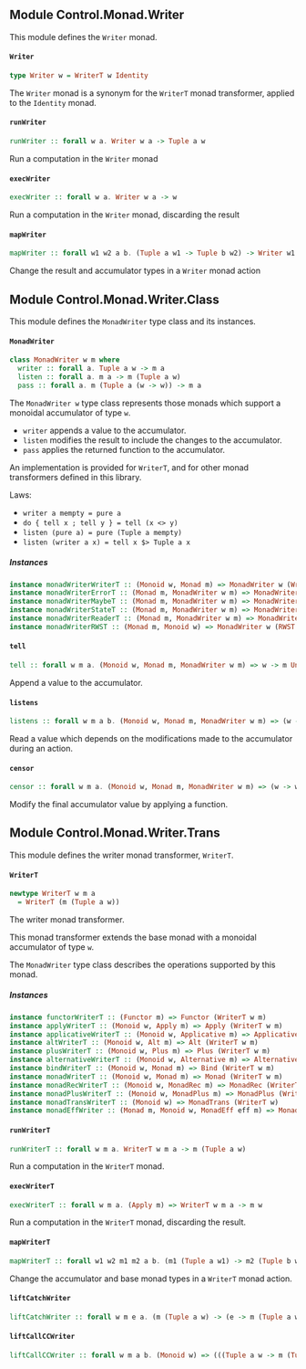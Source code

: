## Module Control.Monad.Writer

This module defines the `Writer` monad.

#### `Writer`

``` purescript
type Writer w = WriterT w Identity
```

The `Writer` monad is a synonym for the `WriterT` monad transformer, applied
to the `Identity` monad.

#### `runWriter`

``` purescript
runWriter :: forall w a. Writer w a -> Tuple a w
```

Run a computation in the `Writer` monad

#### `execWriter`

``` purescript
execWriter :: forall w a. Writer w a -> w
```

Run a computation in the `Writer` monad, discarding the result

#### `mapWriter`

``` purescript
mapWriter :: forall w1 w2 a b. (Tuple a w1 -> Tuple b w2) -> Writer w1 a -> Writer w2 b
```

Change the result and accumulator types in a `Writer` monad action


## Module Control.Monad.Writer.Class

This module defines the `MonadWriter` type class and its instances.

#### `MonadWriter`

``` purescript
class MonadWriter w m where
  writer :: forall a. Tuple a w -> m a
  listen :: forall a. m a -> m (Tuple a w)
  pass :: forall a. m (Tuple a (w -> w)) -> m a
```

The `MonadWriter w` type class represents those monads which support a monoidal accumulator
of type `w`.

- `writer` appends a value to the accumulator.
- `listen` modifies the result to include the changes to the accumulator.
- `pass` applies the returned function to the accumulator.

An implementation is provided for `WriterT`, and for other monad transformers
defined in this library.

Laws:

- `writer a mempty = pure a`
- `do { tell x ; tell y } = tell (x <> y)`
- `listen (pure a) = pure (Tuple a mempty)`
- `listen (writer a x) = tell x $> Tuple a x`


##### Instances
``` purescript
instance monadWriterWriterT :: (Monoid w, Monad m) => MonadWriter w (WriterT w m)
instance monadWriterErrorT :: (Monad m, MonadWriter w m) => MonadWriter w (ErrorT e m)
instance monadWriterMaybeT :: (Monad m, MonadWriter w m) => MonadWriter w (MaybeT m)
instance monadWriterStateT :: (Monad m, MonadWriter w m) => MonadWriter w (StateT s m)
instance monadWriterReaderT :: (Monad m, MonadWriter w m) => MonadWriter w (ReaderT r m)
instance monadWriterRWST :: (Monad m, Monoid w) => MonadWriter w (RWST r w s m)
```

#### `tell`

``` purescript
tell :: forall w m a. (Monoid w, Monad m, MonadWriter w m) => w -> m Unit
```

Append a value to the accumulator.

#### `listens`

``` purescript
listens :: forall w m a b. (Monoid w, Monad m, MonadWriter w m) => (w -> b) -> m a -> m (Tuple a b)
```

Read a value which depends on the modifications made to the accumulator during an action.

#### `censor`

``` purescript
censor :: forall w m a. (Monoid w, Monad m, MonadWriter w m) => (w -> w) -> m a -> m a
```

Modify the final accumulator value by applying a function.


## Module Control.Monad.Writer.Trans

This module defines the writer monad transformer, `WriterT`.

#### `WriterT`

``` purescript
newtype WriterT w m a
  = WriterT (m (Tuple a w))
```

The writer monad transformer.

This monad transformer extends the base monad with a monoidal accumulator of
type `w`.

The `MonadWriter` type class describes the operations supported by this monad.

##### Instances
``` purescript
instance functorWriterT :: (Functor m) => Functor (WriterT w m)
instance applyWriterT :: (Monoid w, Apply m) => Apply (WriterT w m)
instance applicativeWriterT :: (Monoid w, Applicative m) => Applicative (WriterT w m)
instance altWriterT :: (Monoid w, Alt m) => Alt (WriterT w m)
instance plusWriterT :: (Monoid w, Plus m) => Plus (WriterT w m)
instance alternativeWriterT :: (Monoid w, Alternative m) => Alternative (WriterT w m)
instance bindWriterT :: (Monoid w, Monad m) => Bind (WriterT w m)
instance monadWriterT :: (Monoid w, Monad m) => Monad (WriterT w m)
instance monadRecWriterT :: (Monoid w, MonadRec m) => MonadRec (WriterT w m)
instance monadPlusWriterT :: (Monoid w, MonadPlus m) => MonadPlus (WriterT w m)
instance monadTransWriterT :: (Monoid w) => MonadTrans (WriterT w)
instance monadEffWriter :: (Monad m, Monoid w, MonadEff eff m) => MonadEff eff (WriterT w m)
```

#### `runWriterT`

``` purescript
runWriterT :: forall w m a. WriterT w m a -> m (Tuple a w)
```

Run a computation in the `WriterT` monad.

#### `execWriterT`

``` purescript
execWriterT :: forall w m a. (Apply m) => WriterT w m a -> m w
```

Run a computation in the `WriterT` monad, discarding the result.

#### `mapWriterT`

``` purescript
mapWriterT :: forall w1 w2 m1 m2 a b. (m1 (Tuple a w1) -> m2 (Tuple b w2)) -> WriterT w1 m1 a -> WriterT w2 m2 b
```

Change the accumulator and base monad types in a `WriterT` monad action.

#### `liftCatchWriter`

``` purescript
liftCatchWriter :: forall w m e a. (m (Tuple a w) -> (e -> m (Tuple a w)) -> m (Tuple a w)) -> WriterT w m a -> (e -> WriterT w m a) -> WriterT w m a
```

#### `liftCallCCWriter`

``` purescript
liftCallCCWriter :: forall w m a b. (Monoid w) => (((Tuple a w -> m (Tuple b w)) -> m (Tuple a w)) -> m (Tuple a w)) -> ((a -> WriterT w m b) -> WriterT w m a) -> WriterT w m a
```


